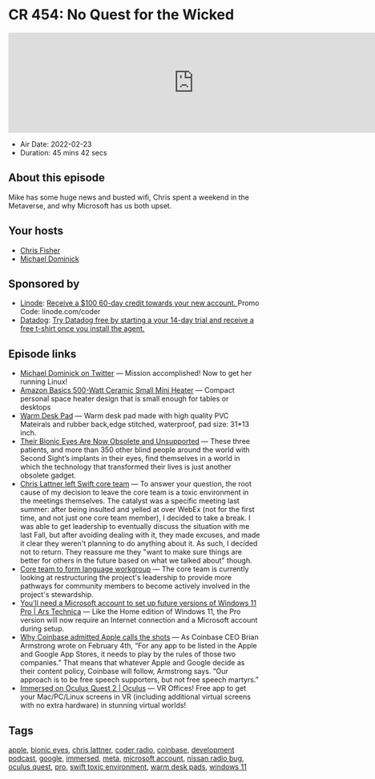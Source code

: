 # CR 454: No Quest for the Wicked

<iframe src="https://player.fireside.fm/v2/MLf2ZzhC+RIWYE7Ra?theme=dark" width="740" height="200" frameborder="0" scrolling="no"></iframe>

* Air Date: 2022-02-23
* Duration: 45 mins 42 secs

## About this episode

Mike has some huge news and busted wifi, Chris spent a weekend in the Metaverse, and why Microsoft has us both upset.

## Your hosts
* [Chris Fisher](https://coder.show/hosts/chrislas)
* [Michael Dominick](https://coder.show/hosts/michael)

## Sponsored by

  * [Linode](https://linode.com/coder): [Receive a $100 60-day credit towards your new account. ](https://linode.com/coder) Promo Code: linode.com/coder
  * [Datadog](http://datadog.com/coderradio): [Try Datadog free by starting a your 14-day trial and receive a free t-shirt once you install the agent.](http://datadog.com/coderradio)



## Episode links

  * [Michael Dominick on Twitter](https://twitter.com/dominucco/status/1494010134053457920 "Michael Dominick on Twitter") — Mission accomplished! Now to get her running Linux! 
  * [Amazon Basics 500-Watt Ceramic Small Mini Heater](https://www.amazon.com/AmazonBasics-500-Watt-Ceramic-Personal-Heater/dp/B074MX8VN5 "Amazon Basics 500-Watt Ceramic Small Mini Heater") — Compact personal space heater design that is small enough for tables or desktops
  * [Warm Desk Pad](https://www.amazon.com/Olidik-Speeds-Control-Extended-Gaming/dp/B08HC8WPWQ "Warm Desk Pad") — Warm desk pad made with high quality PVC Mateirals and rubber back,edge stitched, waterproof, pad size: 31*13 inch.
  * [Their Bionic Eyes Are Now Obsolete and Unsupported](https://spectrum.ieee.org/bionic-eye-obsolete "Their Bionic Eyes Are Now Obsolete and Unsupported") — These three patients, and more than 350 other blind people around the world with Second Sight’s implants in their eyes, find themselves in a world in which the technology that transformed their lives is just another obsolete gadget. 
  * [Chris Lattner left Swift core team](https://news.ycombinator.com/item?id=30416070 "Chris Lattner left Swift core team") — To answer your question, the root cause of my decision to leave the core team is a toxic environment in the meetings themselves. The catalyst was a specific meeting last summer: after being insulted and yelled at over WebEx (not for the first time, and not just one core team member), I decided to take a break. I was able to get leadership to eventually discuss the situation with me last Fall, but after avoiding dealing with it, they made excuses, and made it clear they weren't planning to do anything about it. As such, I decided not to return. They reassure me they "want to make sure things are better for others in the future based on what we talked about" though.
  * [Core team to form language workgroup](https://forums.swift.org/t/core-team-to-form-language-workgroup/55455 "Core team to form language workgroup") — The core team is currently looking at restructuring the project's leadership to provide more pathways for community members to become actively involved in the project's stewardship.
  * [You’ll need a Microsoft account to set up future versions of Windows 11 Pro | Ars Technica](https://arstechnica.com/gadgets/2022/02/new-preview-build-adds-microsoft-account-requirement-to-windows-11-pro/ "You’ll need a Microsoft account to set up future versions of Windows 11 Pro | Ars Technica") — Like the Home edition of Windows 11, the Pro version will now require an Internet connection and a Microsoft account during setup.
  * [Why Coinbase admitted Apple calls the shots](https://www.theverge.com/22939290/web3-coinbase-apple-moderation-nfts "Why Coinbase admitted Apple calls the shots") — As Coinbase CEO Brian Armstrong wrote on February 4th, “For any app to be listed in the Apple and Google App Stores, it needs to play by the rules of those two companies.” That means that whatever Apple and Google decide as their content policy, Coinbase will follow, Armstrong says. “Our approach is to be free speech supporters, but not free speech martyrs.”
  * [Immersed on Oculus Quest 2 | Oculus](https://www.oculus.com/experiences/quest/2849273531812512/ "Immersed on Oculus Quest 2 | Oculus") — VR Offices! Free app to get your Mac/PC/Linux screens in VR (including additional virtual screens with no extra hardware) in stunning virtual worlds!



## Tags

[apple](https://coder.show/tags/apple), [bionic eyes](https://coder.show/tags/bionic%20eyes), [chris lattner](https://coder.show/tags/chris%20lattner), [coder radio](https://coder.show/tags/coder%20radio), [coinbase](https://coder.show/tags/coinbase), [development podcast](https://coder.show/tags/development%20podcast), [google](https://coder.show/tags/google), [immersed](https://coder.show/tags/immersed), [meta](https://coder.show/tags/meta), [microsoft account](https://coder.show/tags/microsoft%20account), [nissan radio bug](https://coder.show/tags/nissan%20radio%20bug), [oculus quest](https://coder.show/tags/oculus%20quest), [pro](https://coder.show/tags/pro), [swift toxic environment](https://coder.show/tags/swift%20toxic%20environment), [warm desk pads](https://coder.show/tags/warm%20desk%20pads), [windows 11](https://coder.show/tags/windows%2011)